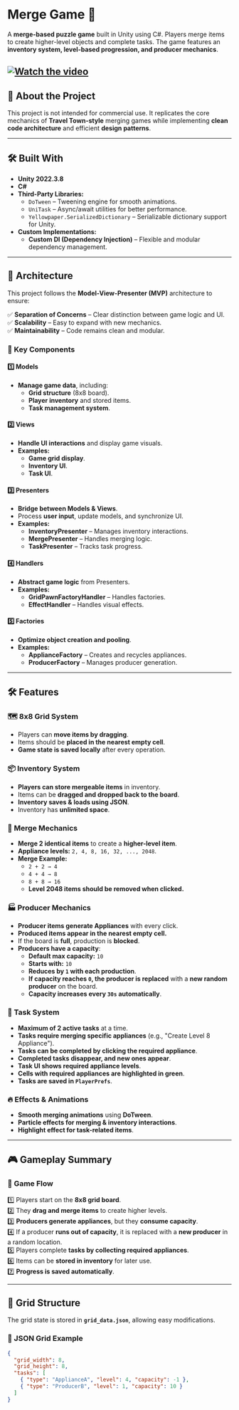# Merge Game 🧩 

A **merge-based puzzle game** built in Unity using C#. Players merge items to create higher-level objects and complete tasks. The game features an **inventory system, level-based progression, and producer mechanics**.

[![Watch the video](https://img.youtube.com/vi/UhQjHvKQyCU?feature=share/0.jpg)](https://youtube.com/shorts/UhQjHvKQyCU?feature=share)
---

## 📖 About the Project

This project is not intended for commercial use. It replicates the core mechanics of **Travel Town-style** merging games while implementing **clean code architecture** and efficient **design patterns**.

---

## 🛠️ Built With

- **Unity 2022.3.8**
- **C#**
- **Third-Party Libraries:**
  - `DoTween` – Tweening engine for smooth animations.
  - `UniTask` – Async/await utilities for better performance.
  - `Yellowpaper.SerializedDictionary` – Serializable dictionary support for Unity.
- **Custom Implementations:**
  - **Custom DI (Dependency Injection)** – Flexible and modular dependency management.

---

## 🧩 Architecture

This project follows the **Model-View-Presenter (MVP)** architecture to ensure:

✅ **Separation of Concerns** – Clear distinction between game logic and UI.  
✅ **Scalability** – Easy to expand with new mechanics.  
✅ **Maintainability** – Code remains clean and modular.  

### 🔹 Key Components

#### **1️⃣ Models**
- **Manage game data**, including:
  - **Grid structure** (8x8 board).
  - **Player inventory** and stored items.
  - **Task management system**.

#### **2️⃣ Views**
- **Handle UI interactions** and display game visuals.
- **Examples:**
  - **Game grid display**.
  - **Inventory UI**.
  - **Task UI**.

#### **3️⃣ Presenters**
- **Bridge between Models & Views**.
- Process **user input**, update models, and synchronize UI.
- **Examples:**
  - **InventoryPresenter** – Manages inventory interactions.
  - **MergePresenter** – Handles merging logic.
  - **TaskPresenter** – Tracks task progress.

#### **4️⃣ Handlers**
- **Abstract game logic** from Presenters.
- **Examples:**
  - **GridPawnFactoryHandler** – Handles factories.
  - **EffectHandler** – Handles visual effects.

#### **5️⃣ Factories**
- **Optimize object creation and pooling**.
- **Examples:**
  - **ApplianceFactory** – Creates and recycles appliances.
  - **ProducerFactory** – Manages producer generation.

---

## 🛠️ Features

### 🗺️ 8x8 Grid System
- Players can **move items by dragging**.
- Items should be **placed in the nearest empty cell**.
- **Game state is saved locally** after every operation.

### 📦 Inventory System
- **Players can store mergeable items** in inventory.
- Items can be **dragged and dropped back to the board**.
- **Inventory saves & loads using JSON**.
- Inventory has **unlimited space**.

### 🔄 Merge Mechanics
- **Merge 2 identical items** to create a **higher-level item**.
- **Appliance levels:** `2, 4, 8, 16, 32, ..., 2048`.
- **Merge Example:**  
  - `2 + 2 → 4`
  - `4 + 4 → 8`
  - `8 + 8 → 16`
  - **Level 2048 items should be removed when clicked.**

### 🏭 Producer Mechanics
- **Producer items generate Appliances** with every click.
- **Produced items appear in the nearest empty cell.**
- If the board is **full**, production is **blocked**.
- **Producers have a capacity**:
  - **Default max capacity:** `10`
  - **Starts with:** `10`
  - **Reduces by `1` with each production**.
  - **If capacity reaches `0`, the producer is replaced** with a **new random producer** on the board.
  - **Capacity increases every `30s` automatically**.

### 🎯 Task System
- **Maximum of 2 active tasks** at a time.
- **Tasks require merging specific appliances** (e.g., "Create Level 8 Appliance").
- **Tasks can be completed by clicking the required appliance**.
- **Completed tasks disappear, and new ones appear**.
- **Task UI shows required appliance levels**.
- **Cells with required appliances are highlighted in green**.
- **Tasks are saved in `PlayerPrefs`**.

### 🔥 Effects & Animations
- **Smooth merging animations** using **DoTween**.
- **Particle effects for merging & inventory interactions**.
- **Highlight effect for task-related items**.

---

## 🎮 Gameplay Summary

### 🔹 Game Flow
1️⃣ Players start on the **8x8 grid board**.  
2️⃣ They **drag and merge items** to create higher levels.  
3️⃣ **Producers generate appliances**, but they **consume capacity**.  
4️⃣ If a producer **runs out of capacity**, it is replaced with a **new producer** in a random location.  
5️⃣ Players complete **tasks by collecting required appliances**.  
6️⃣ Items can be **stored in inventory** for later use.  
7️⃣ **Progress is saved automatically**.

---

## 📂 Grid Structure

The grid state is stored in **`grid_data.json`**, allowing easy modifications.

### 🔹 JSON Grid Example
```json
{
  "grid_width": 8,
  "grid_height": 8,
  "tasks": [
    { "type": "ApplianceA", "level": 4, "capacity": -1 },
    { "type": "ProducerB", "level": 1, "capacity": 10 }
  ]
}
